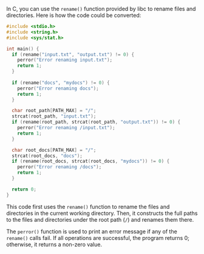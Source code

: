 In C, you can use the `rename()` function provided by libc to rename files and directories. Here is how the code could be converted:

```c
#include <stdio.h>
#include <string.h>
#include <sys/stat.h>

int main() {
  if (rename("input.txt", "output.txt") != 0) {
    perror("Error renaming input.txt");
    return 1;
  }
  
  if (rename("docs", "mydocs") != 0) {
    perror("Error renaming docs");
    return 1;
  }

  char root_path[PATH_MAX] = "/";
  strcat(root_path, "input.txt");
  if (rename(root_path, strcat(root_path, "output.txt")) != 0) {
    perror("Error renaming /input.txt");
    return 1;
  }

  char root_docs[PATH_MAX] = "/";
  strcat(root_docs, "docs");
  if (rename(root_docs, strcat(root_docs, "mydocs")) != 0) {
    perror("Error renaming /docs");
    return 1;
  }

  return 0;
}
```

This code first uses the `rename()` function to rename the files and directories in the current working directory. Then, it constructs the full paths to the files and directories under the root path (`/`) and renames them there.

The `perror()` function is used to print an error message if any of the `rename()` calls fail. If all operations are successful, the program returns 0; otherwise, it returns a non-zero value.
